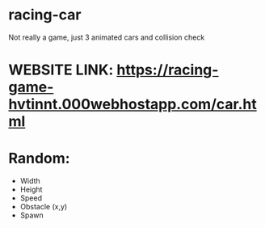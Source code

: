 # racing-car
Not really a game, just 3 animated cars and collision check
# WEBSITE LINK: https://racing-game-hvtinnt.000webhostapp.com/car.html
# Random:
* Width
* Height
* Speed
* Obstacle (x,y)
* Spawn
